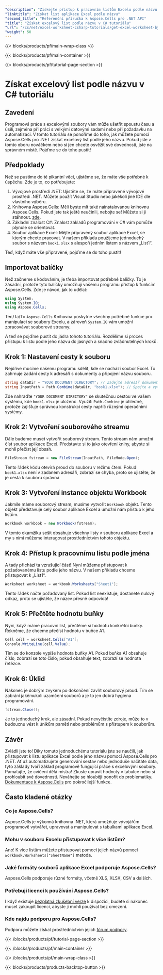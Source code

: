 ```yaml
---
"description": "Získejte přístup k pracovním listům Excelu podle názvu v jazyce C# s podrobnými pokyny a použijte Aspose.Cells pro .NET pro lepší efektivitu kódu."
"linktitle": "Získat list aplikace Excel podle názvu"
"second_title": "Referenční příručka k Aspose.Cells pro .NET API"
"title": "Získat excelový list podle názvu v C# tutoriálu"
"url": "/cs/net/excel-worksheet-csharp-tutorials/get-excel-worksheet-by-name-csharp-tutorial/"
"weight": 50
---
```


{{< blocks/products/pf/main-wrap-class >}}

{{< blocks/products/pf/main-container >}}

{{< blocks/products/pf/tutorial-page-section >}}

# Získat excelový list podle názvu v C# tutoriálu

## Zavedení

Programová práce s excelovými soubory vám může ušetřit spoustu času a úsilí, zejména při práci s velkými datovými sadami nebo při požadavku na automatizaci. V tomto tutoriálu se ponoříme do toho, jak můžete pomocí Aspose.Cells pro .NET získat excelový list podle jeho názvu. Pokud jste v tomto oboru nováčkem nebo si jen chcete osvěžit své dovednosti, jste na správném místě. Pojďme se do toho pustit!

## Předpoklady

Než se pustíme do té pikantní věci, ujistěme se, že máte vše potřebné k úspěchu. Zde je to, co potřebujete:

1. Vývojové prostředí .NET: Ujistěte se, že máte připravené vývojové prostředí .NET. Můžete použít Visual Studio nebo jakékoli jiné IDE dle vlastního výběru.
2. Knihovna Aspose.Cells: Měli byste mít také nainstalovanou knihovnu Aspose.Cells. Pokud jste tak ještě neučinili, nebojte se! Můžete si ji stáhnout. [zde](https://releases.aspose.com/cells/net/).
3. Základní znalost C#: Znalost základů programování v C# vám pomůže plynule se orientovat.
4. Soubor aplikace Excel: Mějte připravený soubor aplikace Excel, se kterým chcete pracovat. V našem příkladu použijeme jednoduchý soubor s názvem `book1.xlsx` s alespoň jedním listem s názvem „List1“.

Teď, když máte vše připravené, pojďme se do toho pustit!

## Importovat balíčky

Než začneme s kódováním, je třeba importovat potřebné balíčky. To je zásadní, protože tyto balíčky umožňují vašemu programu přístup k funkcím Aspose.Cells. Zde je návod, jak to udělat:

```csharp
using System;
using System.IO;
using Aspose.Cells;
```

Ten/Ta/To `Aspose.Cells` Knihovna poskytne všechny potřebné funkce pro manipulaci se soubory Excelu, a zároveň `System.IO` vám umožní zpracovávat souborové streamy.

A teď se pojďme pustit do jádra tohoto tutoriálu. Rozdělíme si proces přístupu k listu podle jeho názvu do jasných a snadno zvládnutelných kroků.

## Krok 1: Nastavení cesty k souboru

Nejdříve musíme našemu programu sdělit, kde se nachází soubor Excel. To zahrnuje zadání cesty k adresáři s dokumenty a připojení názvu souboru.

```csharp
string dataDir = "YOUR DOCUMENT DIRECTORY"; // Zadejte adresář dokumentů
string InputPath = Path.Combine(dataDir, "book1.xlsx"); // Spojte a vytvořte celou cestu
```

Zde nahraďte `"YOUR DOCUMENT DIRECTORY"` se skutečnou cestou ve vašem systému, kde `book1.xlsx` je uloženo. Využití `Path.Combine` je úhledné, protože zajišťuje správnou konstrukci cesty napříč různými operačními systémy.

## Krok 2: Vytvoření souborového streamu

Dále budeme muset vytvořit souborový stream. Tento stream nám umožní číst soubor aplikace Excel. Představte si to jako otevření knihy, abyste si mohli přečíst její obsah.

```csharp
FileStream fstream = new FileStream(InputPath, FileMode.Open);
```

Tento řádek kódu otevírá proud do souboru v režimu čtení. Pokud `book1.xlsx` není v zadaném adresáři, zobrazí se chyba, proto se ujistěte, že je cesta k souboru správná.

## Krok 3: Vytvoření instance objektu Workbook

Jakmile máme souborový stream, musíme vytvořit `Workbook` objekt. Tento objekt představuje celý soubor aplikace Excel a umožní nám přístup k jeho listům.

```csharp
Workbook workbook = new Workbook(fstream);
```

V tomto okamžiku sešit obsahuje všechny listy v souboru aplikace Excel a my s nimi můžeme interagovat prostřednictvím tohoto objektu.

## Krok 4: Přístup k pracovnímu listu podle jména

A tady přichází ta vzrušující část! Nyní můžeme přistupovat k požadovanému listu podle jeho názvu. V našem příkladu chceme přistupovat k „List1“.

```csharp
Worksheet worksheet = workbook.Worksheets["Sheet1"];
```

Tento řádek načte požadovaný list. Pokud list neexistuje, dostanete nulový odkaz, proto se ujistěte, že název přesně odpovídá!

## Krok 5: Přečtěte hodnotu buňky

Nyní, když máme pracovní list, přečtěme si hodnotu konkrétní buňky. Řekněme, že chceme přečíst hodnotu v buňce A1.

```csharp
Cell cell = worksheet.Cells["A1"];
Console.WriteLine(cell.Value);
```

Tím se do konzole vypíše hodnota buňky A1. Pokud buňka A1 obsahuje číslo, zobrazí se toto číslo; pokud obsahuje text, zobrazí se hodnota řetězce.

## Krok 6: Úklid

Nakonec je dobrým zvykem po dokončení zavřít souborový proud. Tím se zabrání jakémukoli uzamčení souborů a je to jen dobrá hygiena programování.

```csharp
fstream.Close();
```

Je to jednoduchý krok, ale zásadní. Pokud nevyčistíte zdroje, může to v budoucnu vést k únikům paměti nebo problémům s přístupem k souborům.

## Závěr

Zvládli jste to! Díky tomuto jednoduchému tutoriálu jste se naučili, jak přistupovat k listu aplikace Excel podle jeho názvu pomocí Aspose.Cells pro .NET. Ať už automatizujete generování sestav nebo jednoduše načítáte data, tyto základy tvoří základ programově fungující práce s excelovými soubory.
Pamatujte, že cvičení dělá mistra! Zkuste upravit hodnoty v tabulce nebo si prohloubit své dovednosti. Neváhejte se hlouběji ponořit do problematiky. [Dokumentace k Aspose.Cells](https://reference.aspose.com/cells/net/) pro pokročilejší funkce.

## Často kladené otázky

### Co je Aspose.Cells?
Aspose.Cells je výkonná knihovna .NET, která umožňuje vývojářům programově vytvářet, upravovat a manipulovat s tabulkami aplikace Excel.

### Mohu v souboru Excelu přistupovat k více listům?
Ano! K více listům můžete přistupovat pomocí jejich názvů pomocí `workbook.Worksheets["SheetName"]` metoda.

### Jaké formáty souborů aplikace Excel podporuje Aspose.Cells?
Aspose.Cells podporuje různé formáty, včetně XLS, XLSX, CSV a dalších.

### Potřebuji licenci k používání Aspose.Cells?
I když existuje [bezplatná zkušební verze](https://releases.aspose.com/) k dispozici, budete si nakonec muset zakoupit licenci, abyste ji mohli používat bez omezení.

### Kde najdu podporu pro Aspose.Cells?
Podporu můžete získat prostřednictvím jejich [fórum podpory](https://forum.aspose.com/c/cells/9).

{{< /blocks/products/pf/tutorial-page-section >}}

{{< /blocks/products/pf/main-container >}}

{{< /blocks/products/pf/main-wrap-class >}}

{{< blocks/products/products-backtop-button >}}